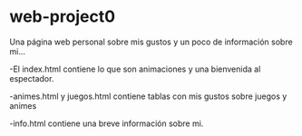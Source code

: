 # web-project0
Una página web personal sobre mis gustos y un poco de información sobre mi...

-El index.html contiene lo que son animaciones y una bienvenida al espectador.

-animes.html y juegos.html contiene tablas con mis gustos sobre juegos y animes

-info.html contiene una breve información sobre mi.
